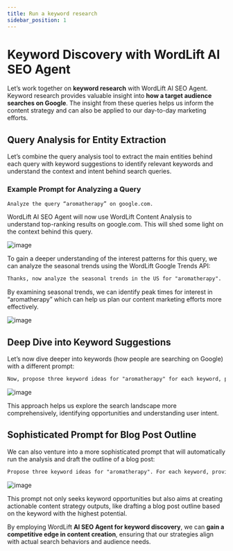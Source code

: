 ```yaml
---
title: Run a keyword research
sidebar_position: 1
---
```


# Keyword Discovery with WordLift AI SEO Agent

Let’s work together on **keyword research** with WordLift AI SEO Agent. Keyword research provides valuable insight into **how a target audience searches on Google**. The insight from these queries helps us inform the content strategy and can also be applied to our day-to-day marketing efforts.

## Query Analysis for Entity Extraction

Let’s combine the query analysis tool to extract the main entities behind each query with keyword suggestions to identify relevant keywords and understand the context and intent behind search queries.

### Example Prompt for Analyzing a Query

```md className=wlx-send-to-agent
Analyze the query “aromatherapy” on google.com.
```

WordLift AI SEO Agent will now use WordLift Content Analysis to understand top-ranking results on google.com. This will shed some light on the context behind this query.

![image](../images/agent-wordlift-query-analysis.png)

To gain a deeper understanding of the interest patterns for this query, we can analyze the seasonal trends using the WordLift Google Trends API:

```md className=wlx-send-to-agent
Thanks, now analyze the seasonal trends in the US for "aromatherapy".
```

By examining seasonal trends, we can identify peak times for interest in “aromatherapy” which can help us plan our content marketing efforts more effectively.

![image](../images/agent-wordlift-keyword-seasonal-trends.png)

## Deep Dive into Keyword Suggestions

Let’s now dive deeper into keywords (how people are searching on Google) with a different prompt:

```md className=wlx-send-to-agent
Now, propose three keyword ideas for "aromatherapy" for each keyword, provide suggestions, extract the topics, and present all the data in a table highlighting the opportunities.
```

![image](../images/agent-wordlift-keyword-ideas.png)

This approach helps us explore the search landscape more comprehensively, identifying opportunities and understanding user intent.

## Sophisticated Prompt for Blog Post Outline

We can also venture into a more sophisticated prompt that will automatically run the analysis and draft the outline of a blog post:

```md className=wlx-send-to-agent
Propose three keyword ideas for "aromatherapy". For each keyword, provide suggestions, extract the topics, and present all the data in a table highlighting the opportunities. Then provide me with the outline for a blog post on the keyword that has the highest chance, keeping in mind the seasonality of the main keyword.
```

![image](../images/agent-wordlift-outline-ideas.png)

This prompt not only seeks keyword opportunities but also aims at creating actionable content strategy outputs, like drafting a blog post outline based on the keyword with the highest potential.

By employing WordLift **AI SEO Agent for keyword discovery**, we can **gain a competitive edge in content creation**, ensuring that our strategies align with actual search behaviors and audience needs.
